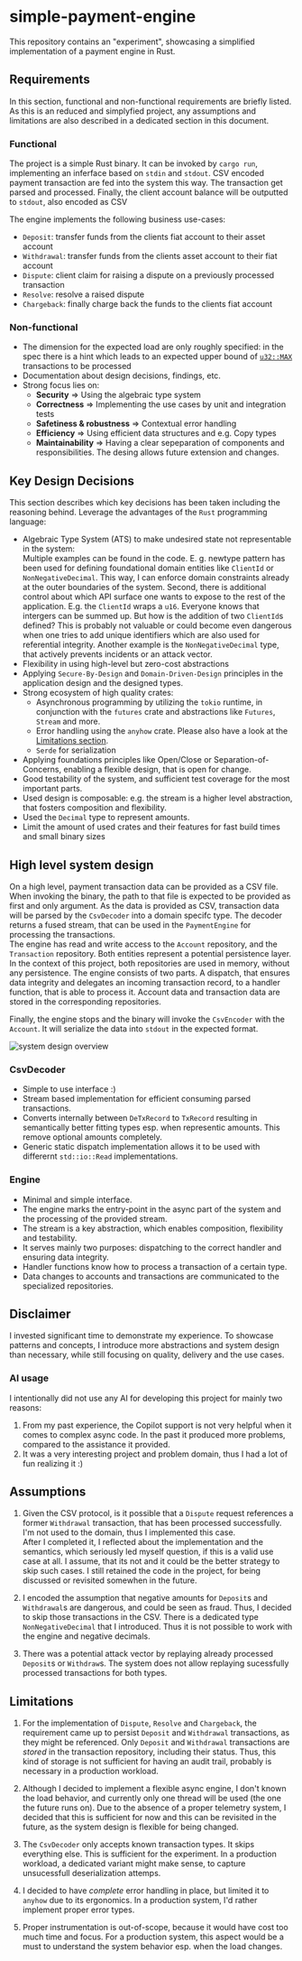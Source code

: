 # simple-payment-engine

This repository contains an "experiment", showcasing a simplified implementation of a payment engine in Rust.

## Requirements

In this section, functional and non-functional requirements are briefly listed. As this is an reduced and simplyfied project, any assumptions and limitations are also described in a dedicated section in this document.

### Functional

The project is a simple Rust binary. It can be invoked by `cargo run`, implementing an inferface based on `stdin` and `stdout`.
CSV encoded payment transaction are fed into the system this way. The transaction get parsed and processed. Finally, the client account balance will be outputted to `stdout`, also encoded as CSV

The engine implements the following business use-cases:

- `Deposit`: transfer funds from the clients fiat account to their asset account
- `Withdrawal`: transfer funds from the clients asset account to their fiat account
- `Dispute`: client claim for raising a dispute on a previously processed transaction
- `Resolve`: resolve a raised dispute
- `Chargeback`: finally charge back the funds to the clients fiat account

### Non-functional

- The dimension for the expected load are only roughly specified: in the spec there is a hint which leads to an expected upper bound of [`u32::MAX`](https://doc.rust-lang.org/std/primitive.u32.html#associatedconstant.MAX) transactions to be processed
- Documentation about design decisions, findings, etc.
- Strong focus lies on:
    - **Security** => Using the algebraic type system
    - **Correctness** => Implementing the use cases by unit and integration tests
    - **Safetiness & robustness** => Contextual error handling
    - **Efficiency** => Using efficient data structures and e.g. Copy types
    - **Maintainability** => Having a clear sepeparation of components and responsibilities. The desing allows future extension and changes.

## Key Design Decisions

This section describes which key decisions has been taken including the reasoning behind.
Leverage the advantages of the `Rust` programming language:

- Algebraic Type System (ATS) to make undesired state not representable in the system:  
    Multiple examples can be found in the code. E. g. newtype pattern has been used for defining foundational domain entities like `ClientId` or `NonNegativeDecimal`. This way, I can enforce domain constraints already at the outer boundaries of the system. Second, there is additional control about which API surface one wants to expose to the rest of the application. E.g. the `ClientId` wraps a `u16`. Everyone knows that intergers can be summed up. But how is the addition of two `ClientId`s defined? This is probably not valuable or could become even dangerous when one tries to add unique identifiers which are also used for referential integrity. Another example is the `NonNegativeDecimal` type, that actively prevents incidents or an attack vector.
- Flexibility in using high-level but zero-cost abstractions
- Applying `Secure-By-Design` and `Domain-Driven-Design` principles in the application design and the designed types.
- Strong ecosystem of high quality crates:
    - Asynchronous programming by utilizing the `tokio` runtime, in conjunction with the `futures` crate and abstractions like `Futures`, `Stream` and more.
    - Error handling using the `anyhow` crate. Please also have a look at the [Limitations section](#limitations).
    - `Serde` for serialization
- Applying foundations principles like Open/Close or Separation-of-Concerns, enabling a flexible design, that is open for change.
- Good testability of the system, and sufficient test coverage for the most important parts.
- Used design is composable: e.g. the stream is a higher level abstraction, that fosters composition and flexibility.
- Used the `Decimal` type to represent amounts.
- Limit the amount of used crates and their features for fast build times and small binary sizes

## High level system design

On a high level, payment transaction data can be provided as a CSV file. When invoking the binary, the path to that file is expected to be provided as first and only argument. As the data is provided as CSV, transaction data will be parsed by the `CsvDecoder` into a domain specifc type. The decoder returns a fused stream, that can be used in the `PaymentEngine` for processing the transactions.  
The engine has read and write access to the `Account` repository, and the `Transaction` repository.
Both entities represent a potential persistence layer. In the context of this project, both repositories are used in memory, without any persistence.
The engine consists of two parts. A dispatch, that ensures data integrity and delegates an incoming transaction record, to a handler function, that is able to process it.
Account data and transaction data are stored in the corresponding repositories.

Finally, the engine stops and the binary will invoke the `CsvEncoder` with the `Account`. It will serialize the data into `stdout` in the expected format.

![system design overview](./assets/system-design.png)

### CsvDecoder

- Simple to use interface :)
- Stream based implementation for efficient consuming parsed transactions.
- Converts internally between `DeTxRecord` to `TxRecord` resulting in semantically better fitting types esp. when representic amounts. This remove optional amounts completely.
- Generic static dispatch implementation allows it to be used with differernt `std::io::Read` implementations.

### Engine

- Minimal and simple interface.
- The engine marks the entry-point in the async part of the system and the processing of the provided stream.
- The stream is a key abstraction, which enables composition, flexibility and testability.
- It serves mainly two purposes: dispatching to the correct handler and ensuring data integrity.
- Handler functions know how to process a transaction of a certain type.
- Data changes to accounts and transactions are communicated to the specialized repositories.

## Disclaimer

I invested significant time to demonstrate my experience. To showcase patterns and concepts, I introduce more abstractions and system design than necessary, while still focusing on quality, delivery and the use cases.

### AI usage

I intentionally did not use any AI for developing this project for mainly two reasons:

1. From my past experience, the Copilot support is not very helpful when it comes to complex async code. In the past it produced more problems, compared to the assistance it provided.
1. It was a very interesting project and problem domain, thus I had a lot of fun realizing it :)

## Assumptions

1. Given the CSV protocol, is it possible that a `Dispute` request references a former `Withdrawal` transaction, that has been processed successfully. I'm not used to the domain, thus I implemented this case.  
After I completed it, I reflected about the implementation and the semantics, which seriously led myself question, if this is a valid use case at all. I assume, that its not and it could be the better strategy to skip such cases. I still retained the code in the project, for being discussed or revisited somewhen in the future.

1. I encoded the assumption that negative amounts for `Deposit`s and `Withdrawal`s are dangerous, and could be seen as fraud. Thus, I decided to skip those transactions in the CSV. There is a dedicated type `NonNegativeDecimal` that I introduced. Thus it is not possible to work with the engine and negative decimals.

1. There was a potential attack vector by replaying already processed `Deposit`s or `Withdraw`s. The system does not allow replaying sucessfully processed transactions for both types.

## Limitations

1. For the implementation of `Dispute`, `Resolve` and `Chargeback`, the requirement came up to persist `Deposit` and `Withdrawal` transactions, as they might be referenced. Only `Deposit` and `Withdrawal` transactions are *stored* in the transaction repository, including their status.
Thus, this kind of storage is not sufficient for having an audit trail, probably is necessary in a production workload.

1. Although I decided to implement a flexible async engine, I don't known the load behavior, and currently only one thread will be used (the one the future runs on). Due to the absence of a proper telemetry system, I decided that this is sufficient for now and this can be revisited in the future, as the system design is flexible for being changed.

1. The `CsvDecoder` only accepts known transaction types. It skips everything else. This is sufficient for the experiment. In a production workload, a dedicated variant might make sense, to capture unsucessfull deserialization attemps.

1. I decided to have *complete* error handling in place, but limited it to `anyhow` due to its ergonomics. In a production system, I'd rather implement proper error types.

1. Proper instrumentation is out-of-scope, because it would have cost too much time and focus. For a production system, this aspect would be a must to understand the system behavior esp. when the load changes.
